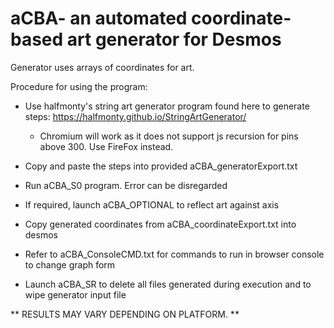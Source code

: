 # aCBA- an automated coordinate-based art generator for Desmos
Generator uses arrays of coordinates for art. 

Procedure for using the program:
- Use halfmonty's string art generator program found here to generate steps: https://halfmonty.github.io/StringArtGenerator/
  - Chromium will work as it does not support js recursion for pins above 300. Use FireFox instead. 
- Copy and paste the steps into provided aCBA_generatorExport.txt
- Run aCBA_S0 program. Error can be disregarded
- If required, launch aCBA_OPTIONAL to reflect art against axis
- Copy generated coordinates from aCBA_coordinateExport.txt into desmos
- Refer to aCBA_ConsoleCMD.txt for commands to run in browser console to change graph form

- Launch aCBA_SR to delete all files generated during execution and to wipe generator input file

** RESULTS MAY VARY DEPENDING ON PLATFORM. **
